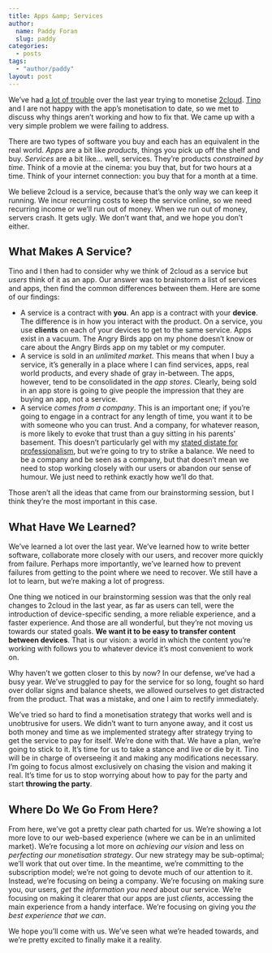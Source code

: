 ```yaml
---
title: Apps &amp; Services
author:
  name: Paddy Foran
  slug: paddy
categories:
  - posts
tags:
  - "author/paddy"
layout: post
---
```

We’ve had [a lot of trouble](http://blog.2cloudproject.com/search/label/money "Posts tagged 'money' on the 2cloud Project Blog") over the last year trying to monetise [2cloud](/2cloud "2cloud project page"). [Tino](/team/tino "Tino's profile") and I are not happy with the app’s monetisation to date, so we met to discuss why things aren’t working and how to fix that. We came up with a very simple problem we were failing to address.

There are two types of software you buy and each has an equivalent in the real world. *Apps* are a bit like *products*, things you pick up off the shelf and buy. *Services* are a bit like... well, services. They’re products *constrained by time*. Think of a movie at the cinema: you buy that, but for two hours at a time. Think of your internet connection: you buy that for a month at a time.

We believe 2cloud is a service, because that’s the only way we can keep it running. We incur recurring costs to keep the service online, so we need recurring income or we’ll run out of money. When we run out of money, servers crash. It gets ugly. We don’t want that, and we hope you don’t either.

<!-- break -->

## What Makes A Service?

Tino and I then had to consider why we think of 2cloud as a service but *users* think of it as an app. Our answer was to brainstorm a list of services and apps, then find the common differences between them. Here are some of our findings:

* A service is a contract with **you**. An app is a contract with your **device**. The difference is in how you interact with the product. On a service, you use **clients** on each of your devices to get to the same service. Apps exist in a vacuum. The Angry Birds app on my phone doesn’t know or care about the Angry Birds app on my tablet or my computer.
* A service is sold in an *unlimited market*. This means that when I buy a service, it’s generally in a place where I can find services, apps, real world products, and every shade of gray in-between. The apps, however, tend to be consolidated in the *app stores*. Clearly, being sold in an app store is going to give people the impression that they are buying an app, not a service.
* A service *comes from a company*. This is an important one; if you’re going to engage in a contract for any length of time, you want it to be with someone who you can trust. And a company, for whatever reason, is more likely to evoke that trust than a guy sitting in his parents’ basement. This doesn’t particularly gel with my [stated distate for professionalism](http://www.paddyforan.com/2011/07/professionally-yours.html "Professionally Yours on Paddy Foran's Blog"), but we’re going to try to strike a balance. We need to be a company and be seen as a company, but that doesn’t mean we need to stop working closely with our users or abandon our sense of humour. We just need to rethink exactly how we’ll do that.

Those aren’t all the ideas that came from our brainstorming session, but I think they’re the most important in this case.

## What Have We Learned?

We’ve learned a lot over the last year. We’ve learned how to write better software, collaborate more closely with our users, and recover more quickly from failure. Perhaps more importantly, we’ve learned how to prevent failures from getting to the point where we need to recover. We still have a lot to learn, but we’re making a lot of progress.

One thing we noticed in our brainstorming session was that the only real changes to 2cloud in the last year, as far as users can tell, were the introduction of device-specific sending, a more reliable experience, and a faster experience. And those are all wonderful, but they’re not moving us towards our stated goals. **We want it to be easy to transfer content between devices**. That is our vision: a world in which the content you’re working with follows you to whatever device it’s most convenient to work on.

Why haven’t we gotten closer to this by now? In our defense, we’ve had a busy year. We’ve struggled to pay for the service for so long, fought so hard over dollar signs and balance sheets, we allowed ourselves to get distracted from the product. That was a mistake, and one I aim to rectify immediately.

We’ve tried so hard to find a monetisation strategy that works well and is unobtrusive for users. We didn’t want to turn anyone away, and it cost us both money and time as we implemented strategy after strategy trying to get the service to pay for itself. We’re done with that. We have a plan, we’re going to stick to it. It’s time for us to take a stance and live or die by it. Tino will be in charge of overseeing it and making any modifications necessary. I’m going to focus almost exclusively on chasing the vision and making it real. It’s time for us to stop worrying about how to pay for the party and start **throwing the party**.

## Where Do We Go From Here?

From here, we’ve got a pretty clear path charted for us. We’re showing a lot more love to our web-based experience (where we can be in an unlimited market). We’re focusing a lot more on *achieving our vision* and less on *perfecting our monetisation strategy*. Our new strategy may be sub-optimal; we’ll work that out over time. In the meantime, we’re committing to the subscription model; we’re not going to devote much of our attention to it. Instead, we’re focusing on being a company. We’re focusing on making sure you, our users, *get the information you need* about our service. We’re focusing on making it clearer that our apps are just *clients*, accessing the main experience from a handy interface. We’re focusing on giving you *the best experience that we can*.

We hope you’ll come with us. We’ve seen what we’re headed towards, and we’re pretty excited to finally make it a reality.
